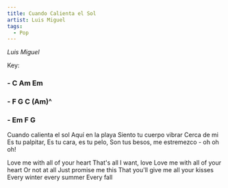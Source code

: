```yaml
---
title: Cuando Calienta el Sol
artist: Luis Miguel
tags: 
  - Pop
---
```


*Luis Miguel*

Key:
### - C Am Em 
### - F G C (Am)^
### - Em F G

Cuando calienta el sol Aquí en la playa
Siento tu cuerpo vibrar Cerca de mi
Es tu palpitar, Es tu cara, es tu pelo,
Son tus besos, me estremezco - oh oh oh!

Love me with all of your heart That's all I want, love
Love me with all of your heart Or not at all
Just promise me this That you'll give me all your kisses
Every winter every summer Every fall